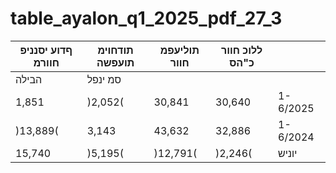 # table_ayalon_q1_2025_pdf_27_3

| ףדוע יסנניפ חוורמ | תודחוימ תועפשה | תוליעפמ חוור | ללוכ חוור כ"הס |  |
|---|---|---|---|---|
| הבילה | סמ ינפל |  |  |  |
| 1,851 | )2,052( | 30,841 | 30,640 | 1-6/2025 |
| )13,889( | 3,143 | 43,632 | 32,886 | 1-6/2024 |
| 15,740 | )5,195( | )12,791( | )2,246( | יוניש |
